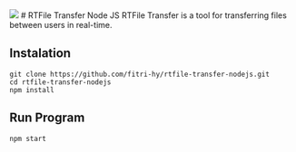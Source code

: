 <img src="./ss/png">
# RTFile Transfer Node JS
RTFile Transfer is a tool for transferring files between users in real-time.

## Instalation
```
git clone https://github.com/fitri-hy/rtfile-transfer-nodejs.git
cd rtfile-transfer-nodejs
npm install
```

## Run Program
```
npm start
```